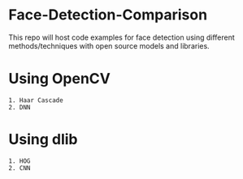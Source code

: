 # Face-Detection-Comparison
This repo will host code examples for face detection using different methods/techniques with open source models and libraries.

# Using OpenCV
    1. Haar Cascade 
    2. DNN

# Using dlib
    1. HOG
    2. CNN
